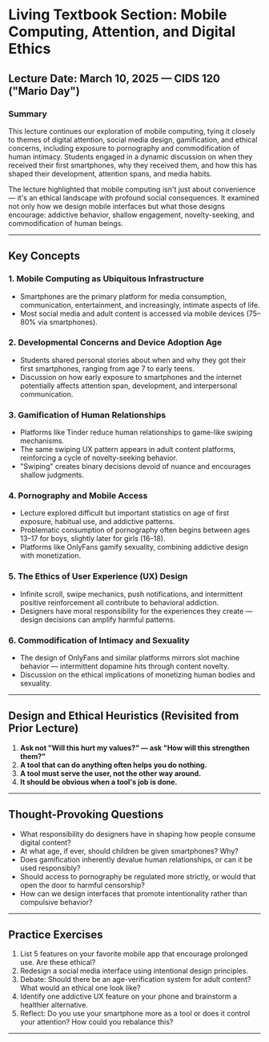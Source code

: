 # Living Textbook Section: Mobile Computing, Attention, and Digital Ethics

## Lecture Date: March 10, 2025 — CIDS 120 ("Mario Day")

### Summary

This lecture continues our exploration of mobile computing, tying it closely to themes of digital attention, social media design, gamification, and ethical concerns, including exposure to pornography and commodification of human intimacy. Students engaged in a dynamic discussion on when they received their first smartphones, why they received them, and how this has shaped their development, attention spans, and media habits.

The lecture highlighted that mobile computing isn't just about convenience — it's an ethical landscape with profound social consequences. It examined not only how we design mobile interfaces but what those designs encourage: addictive behavior, shallow engagement, novelty-seeking, and commodification of human beings.

---

## Key Concepts

### 1. **Mobile Computing as Ubiquitous Infrastructure**
- Smartphones are the primary platform for media consumption, communication, entertainment, and increasingly, intimate aspects of life.
- Most social media and adult content is accessed via mobile devices (75–80% via smartphones).

### 2. **Developmental Concerns and Device Adoption Age**
- Students shared personal stories about when and why they got their first smartphones, ranging from age 7 to early teens.
- Discussion on how early exposure to smartphones and the internet potentially affects attention span, development, and interpersonal communication.

### 3. **Gamification of Human Relationships**
- Platforms like Tinder reduce human relationships to game-like swiping mechanisms.
- The same swiping UX pattern appears in adult content platforms, reinforcing a cycle of novelty-seeking behavior.
- "Swiping" creates binary decisions devoid of nuance and encourages shallow judgments.

### 4. **Pornography and Mobile Access**
- Lecture explored difficult but important statistics on age of first exposure, habitual use, and addictive patterns.
- Problematic consumption of pornography often begins between ages 13–17 for boys, slightly later for girls (16–18).
- Platforms like OnlyFans gamify sexuality, combining addictive design with monetization.

### 5. **The Ethics of User Experience (UX) Design**
- Infinite scroll, swipe mechanics, push notifications, and intermittent positive reinforcement all contribute to behavioral addiction.
- Designers have moral responsibility for the experiences they create — design decisions can amplify harmful patterns.

### 6. **Commodification of Intimacy and Sexuality**
- The design of OnlyFans and similar platforms mirrors slot machine behavior — intermittent dopamine hits through content novelty.
- Discussion on the ethical implications of monetizing human bodies and sexuality.

---

## Design and Ethical Heuristics (Revisited from Prior Lecture)

1. **Ask not "Will this hurt my values?" — ask "How will this strengthen them?"**
2. **A tool that can do anything often helps you do nothing.**
3. **A tool must serve the user, not the other way around.**
4. **It should be obvious when a tool's job is done.**

---

## Thought-Provoking Questions
- What responsibility do designers have in shaping how people consume digital content?
- At what age, if ever, should children be given smartphones? Why?
- Does gamification inherently devalue human relationships, or can it be used responsibly?
- Should access to pornography be regulated more strictly, or would that open the door to harmful censorship?
- How can we design interfaces that promote intentionality rather than compulsive behavior?

---

## Practice Exercises
1. List 5 features on your favorite mobile app that encourage prolonged use. Are these ethical?
2. Redesign a social media interface using intentional design principles.
3. Debate: Should there be an age-verification system for adult content? What would an ethical one look like?
4. Identify one addictive UX feature on your phone and brainstorm a healthier alternative.
5. Reflect: Do you use your smartphone more as a tool or does it control your attention? How could you rebalance this?

---
